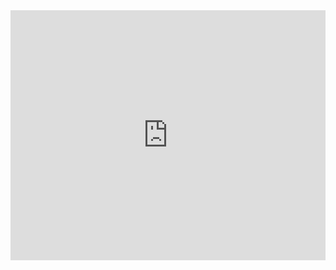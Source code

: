 

<iframe height="400px" width="100%" src="https://repl.it/@serenozin/JogoResilia?lite=true&outputonly=1" scrolling="no" frameborder="no" allowtransparency="true" allowfullscreen="true" sandbox="allow-forms allow-pointer-lock allow-popups allow-same-origin allow-scripts allow-modals"></iframe>
